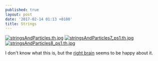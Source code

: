 ```yaml
---
published: true
layout: post
date: '2017-02-14 01:13 +0100'
title: Strings
---
```

[![stringsAndParticles.th.jpg](https://cdn.scrot.moe/images/2017/02/14/stringsAndParticles.th.jpg)](https://cdn.scrot.moe/images/2017/02/14/stringsAndParticles.jpg)
[![stringsAndParticles7_ps1.th.jpg](https://cdn.scrot.moe/images/2017/02/14/stringsAndParticles7_ps1.th.jpg)](https://cdn.scrot.moe/images/2017/02/14/stringsAndParticles7_ps1.jpg)
[![stringsAndParticles8_ps1.th.jpg](https://cdn.scrot.moe/images/2017/02/14/stringsAndParticles8_ps1.th.jpg)](https://cdn.scrot.moe/images/2017/02/14/stringsAndParticles8_ps1.jpg)

I don't know what this is, but the [right brain](http://www.ipadartroom.com/wp-content/uploads/2013/05/mercedesleftrightbrain1.jpg) seems to be happy about it.
